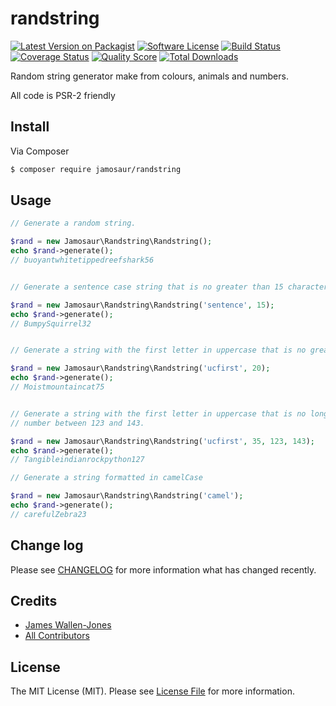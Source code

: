 # randstring

[![Latest Version on Packagist][ico-version]][link-packagist]
[![Software License][ico-license]](LICENSE.md)
[![Build Status][ico-travis]][link-travis]
[![Coverage Status][ico-scrutinizer]][link-scrutinizer]
[![Quality Score][ico-code-quality]][link-code-quality]
[![Total Downloads][ico-downloads]][link-downloads]

Random string generator make from colours, animals and numbers.

All code is PSR-2 friendly

## Install

Via Composer

``` bash
$ composer require jamosaur/randstring
```

## Usage

``` php
// Generate a random string.

$rand = new Jamosaur\Randstring\Randstring();
echo $rand->generate();
// buoyantwhitetippedreefshark56


// Generate a sentence case string that is no greater than 15 characters long.

$rand = new Jamosaur\Randstring\Randstring('sentence', 15);
echo $rand->generate();
// BumpySquirrel32


// Generate a string with the first letter in uppercase that is no greater than 20 characters long.

$rand = new Jamosaur\Randstring\Randstring('ucfirst', 20);
echo $rand->generate();
// Moistmountaincat75


// Generate a string with the first letter in uppercase that is no longer than 35 characters long with a random 
// number between 123 and 143.

$rand = new Jamosaur\Randstring\Randstring('ucfirst', 35, 123, 143);
echo $rand->generate();
// Tangibleindianrockpython127

// Generate a string formatted in camelCase

$rand = new Jamosaur\Randstring\Randstring('camel');
echo $rand->generate();
// carefulZebra23
```

## Change log

Please see [CHANGELOG](CHANGELOG.md) for more information what has changed recently.

## Credits

- [James Wallen-Jones][link-author]
- [All Contributors][link-contributors]

## License

The MIT License (MIT). Please see [License File](LICENSE.md) for more information.

[ico-version]: https://img.shields.io/packagist/v/jamosaur/randstring.svg?style=flat-square
[ico-license]: https://img.shields.io/badge/license-MIT-brightgreen.svg?style=flat-square
[ico-travis]: https://img.shields.io/travis/jamosaur/randstring/master.svg?style=flat-square
[ico-scrutinizer]: https://img.shields.io/scrutinizer/coverage/g/jamosaur/randstring.svg?style=flat-square
[ico-code-quality]: https://img.shields.io/scrutinizer/g/jamosaur/randstring.svg?style=flat-square
[ico-downloads]: https://img.shields.io/packagist/dt/jamosaur/randstring.svg?style=flat-square

[link-packagist]: https://packagist.org/packages/jamosaur/randstring
[link-travis]: https://travis-ci.org/jamosaur/randstring
[link-scrutinizer]: https://scrutinizer-ci.com/g/jamosaur/randstring/code-structure
[link-code-quality]: https://scrutinizer-ci.com/g/jamosaur/randstring
[link-downloads]: https://packagist.org/packages/jamosaur/randstring
[link-author]: https://github.com/jamosaur
[link-contributors]: ../../contributors
